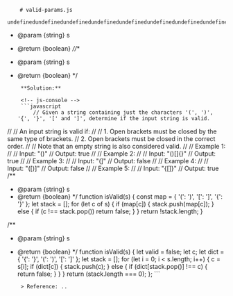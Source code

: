 
        # valid-params.js
        undefinedundefinedundefinedundefinedundefinedundefinedundefinedundefinedundefinedundefinedundefinedundefinedundefinedundefinedundefinedundefinedundefinedundefinedundefinedundefinedundefinedundefinedundefinedundefinedundefinedundefinedundefinedundefinedundefinedundefinedundefinedundefinedundefined/**
 * @param {string} s
 * @return {boolean}
 *//**
 * @param {string} s
 * @return {boolean}
 */
        
        **Solution:**
        
        <!-- js-console -->
        ```javascript
            // Given a string containing just the characters '(', ')', '{', '}', '[' and ']', determine if the input string is valid.
//
// An input string is valid if:
//
//   1. Open brackets must be closed by the same type of brackets.
//   2. Open brackets must be closed in the correct order.
//
// Note that an empty string is also considered valid.
//
// Example 1:
//
// Input: "()"
// Output: true
//
// Example 2:
//
// Input: "()[]{}"
// Output: true
//
// Example 3:
//
// Input: "(]"
// Output: false
//
// Example 4:
//
// Input: "([)]"
// Output: false
//
// Example 5:
//
// Input: "{[]}"
// Output: true
/**
 * @param {string} s
 * @return {boolean}
 */
function isValid(s) {
  const map = {
    '(': ')',
    '[': ']',
    '{': '}'
  };
  let stack = [];
  for (let c of s) {
    if (map[c]) {
      stack.push(map[c]);
    } else {
      if (c !== stack.pop()) return false;
    }
  }
  return !stack.length;
}

/**
 * @param {string} s
 * @return {boolean}
 */
function isValid(s) {
  let valid = false;
  let c;
  let dict = {
    '{': '}',
    '(': ')',
    '[': ']'
  };
  let stack = [];
  for (let i = 0; i < s.length; i++) {
    c = s[i];
    if (dict[c]) {
      stack.push(c);
    } else {
      if (dict[stack.pop()] !== c) {
        return false;
      }
    }
  }
  return (stack.length === 0);
};
        ```
        
        > Reference: ..
        
        